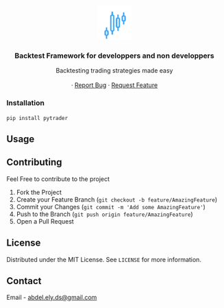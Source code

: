 


<!-- PROJECT LOGO -->
<br />
<p align="center">
  <a href="https://github.com/abdel-ely-ds/trading-pytradere">
    <img src="logo.png" alt="Logo" width="80" height="80">
  </a>

  <h3 align="center">Backtest Framework for developpers and non developpers</h3>

  <p align="center">
    Backtesting trading strategies made easy
    <br />
    <br />
    ·
    <a href="https://github.com/abdel-ely-ds/trading-pytrader/issues">Report Bug</a>
    ·
    <a href="https://github.com/abdel-ely-ds/trading-pytrader/issues">Request Feature</a>
  </p>
</p>

### Installation

```
pip install pytrader
   ```



<!-- USAGE EXAMPLES -->
## Usage


<!-- CONTRIBUTING -->
## Contributing

Feel Free to contribute to the project

1. Fork the Project
2. Create your Feature Branch (`git checkout -b feature/AmazingFeature`)
3. Commit your Changes (`git commit -m 'Add some AmazingFeature'`)
4. Push to the Branch (`git push origin feature/AmazingFeature`)
5. Open a Pull Request



<!-- LICENSE -->
## License

Distributed under the MIT License. See `LICENSE` for more information.



<!-- CONTACT -->
## Contact

Email - abdel.ely.ds@gmail.com

